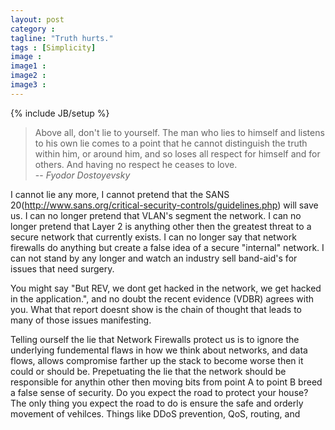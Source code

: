 ```yaml
---
layout: post
category : 
tagline: "Truth hurts."
tags : [Simplicity]
image : 
image1 : 
image2 : 
image3 : 
---
```


{% include JB/setup %}

>Above all, don't lie to yourself. The man who lies to himself and listens to his own lie comes to a point that he cannot distinguish the truth within him, or around him, and so loses all respect for himself and for others. And having no respect he ceases to love.<br>
> -- <cite>Fyodor Dostoyevsky</cite><br>

I cannot lie any more, I cannot pretend that the SANS 20(http://www.sans.org/critical-security-controls/guidelines.php) will save us.  I can no longer pretend that VLAN's segment the network. I can no longer pretend that Layer 2 is anything other then the greatest threat to a secure network that currently exists. I can no longer say that network firewalls do anything but create a false idea of a secure "internal" network. I can not stand by any longer and watch an industry sell band-aid's for issues that need surgery.

You might say "But REV, we dont get hacked in the network, we get hacked in the application.", and no doubt the recent evidence (VDBR) agrees with you. What that report doesnt show is the chain of thought that leads to many of those issues manifesting.

Telling ourself the lie that Network Firewalls protect us is to ignore the underlying fundemental flaws in how we think about networks, and data flows, allows compromise farther up the stack to become worse then it could or should be. Prepetuating the lie that the network should be responsible for anythin other then moving bits from point A to point B breed a false sense of security. Do you expect the road to protect your house? The only thing you expect the road to do is ensure the safe and orderly movement of vehilces. Things like DDoS prevention, QoS, routing, and 

